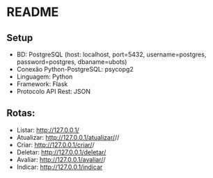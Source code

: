 # README

## Setup

* BD: PostgreSQL (host: localhost, port=5432, username=postgres, password=postgres, dbaname=ubots)
* Conexão Python-PostgreSQL: psycopg2
* Linguagem: Python
* Framework: Flask
* Protocolo API Rest: JSON

## Rotas:

* Listar: http://127.0.0.1/
* Atualizar: http://127.0.0.1/atualizar/<id>/<titulo>/<sinopse>
* Criar: http://127.0.0.1/criar/<titulo>/<sinopse>
* Deletar: http://127.0.0.1/deletar/<id>
* Avaliar: http://127.0.0.1/avaliar/<id>/<nota>
* Indicar: http://127.0.0.1/indicar


